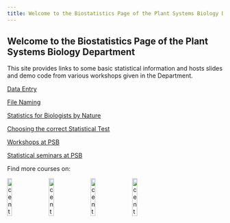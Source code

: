 ```yaml
---
title: Welcome to the Biostatistics Page of the Plant Systems Biology Department
---
```


## Welcome to the Biostatistics Page of the Plant Systems Biology Department

This site provides links to some basic statistical information and hosts slides and demo code from various workshops given in the Department.

[Data Entry](data_entry.md)

[File Naming](FileNaming.md)

[Statistics for Biologists by Nature](NaturePapers.md)

[Choosing the correct Statistical Test](StatTest.md)

[Workshops at PSB](workshops.md)

[Statistical seminars at PSB](seminars.md)

Find more courses on:

<div id="ButtonBarDivUnit" class="ButtonBarDiv">
<div id="imagecontainer">  
<a href="https://training.vib.be/home/category/bioinformatics-19" ><img src="https://github.com/vstorme/vstorme.github.io/blob/master/_icons/vibtraining_notag_pos_rgb.png" width="15%" alt="centered image"></a> 	&emsp; <a href="https://www.flames-statistics.com/"><img src="https://github.com/vstorme/vstorme.github.io/blob/master/_icons/logo_Flames_white.png" width="15%" alt="centered image"></a> 	&emsp; <a href="https://www.ugent.be/we/en/services/ICES"><img src="https://github.com/vstorme/vstorme.github.io/blob/master/_icons/ugent_ICES_logo.png" width="15%" alt="centered image"></a> 	&emsp; <a href="https://www.ugent.be/statistics/en"><img src="https://github.com/vstorme/vstorme.github.io/blob/master/_icons/ugent_cvs_logo.png" width="15%" alt="centered image"></a> 	&emsp;
</div>

